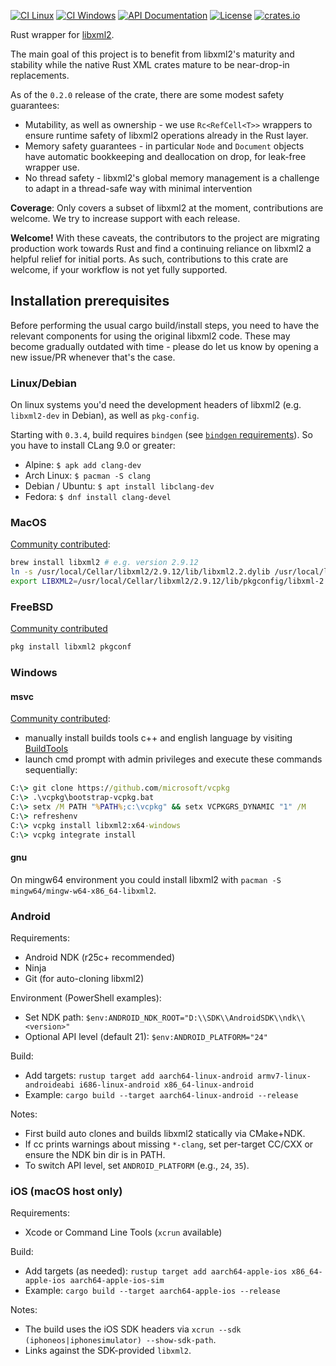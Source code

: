 [![CI Linux](https://github.com/KWARC/rust-libxml/actions/workflows/CI.yml/badge.svg?branch=master)](https://github.com/KWARC/rust-libxml/actions/workflows/CI.yml)
[![CI Windows](https://github.com/KWARC/rust-libxml/actions/workflows/windows.yml/badge.svg?branch=master)](https://github.com/KWARC/rust-libxml/actions/workflows/windows.yml)
[![API Documentation](https://img.shields.io/badge/docs-API-blue.svg)](http://KWARC.github.io/rust-libxml/libxml/index.html)
[![License](http://img.shields.io/badge/license-MIT-blue.svg)](https://raw.githubusercontent.com/KWARC/rust-libxml/master/LICENSE)
[![crates.io](https://img.shields.io/crates/v/libxml.svg)](https://crates.io/crates/libxml)

Rust wrapper for [libxml2](http://xmlsoft.org/).

The main goal of this project is to benefit from libxml2's maturity and stability while the native Rust XML crates mature to be near-drop-in replacements.

As of the `0.2.0` release of the crate, there are some modest safety guarantees:

* Mutability, as well as ownership - we use `Rc<RefCell<T>>` wrappers to ensure runtime safety of libxml2 operations already in the Rust layer.
* Memory safety guarantees - in particular `Node` and `Document` objects have automatic bookkeeping and deallocation on drop, for leak-free wrapper use.
* No thread safety - libxml2's global memory management is a challenge to adapt in a thread-safe way with minimal intervention

**Coverage**: Only covers a subset of libxml2 at the moment, contributions are welcome. We try to increase support with each release.

**Welcome!** With these caveats, the contributors to the project are migrating production work towards Rust and find a continuing reliance on libxml2 a helpful relief for initial ports. As such, contributions to this crate are welcome, if your workflow is not yet fully supported.

## Installation prerequisites

Before performing the usual cargo build/install steps, you need to have the relevant components for using the original libxml2 code. These may become gradually outdated with time - please do let us know by opening a new issue/PR whenever that's the case.

### Linux/Debian

On linux systems you'd need the development headers of libxml2 (e.g. `libxml2-dev` in Debian), as well as `pkg-config`.

Starting with `0.3.4`, build requires `bindgen` (see [`bindgen` requirements](https://rust-lang.github.io/rust-bindgen/requirements.html#clang)).
So you have to install CLang 9.0 or greater:

* Alpine: `$ apk add clang-dev`
* Arch Linux: `$ pacman -S clang`
* Debian / Ubuntu: `$ apt install libclang-dev`
* Fedora: `$ dnf install clang-devel`

### MacOS

[Community contributed](https://github.com/KWARC/rust-libxml/issues/88#issuecomment-890876895):

```sh
brew install libxml2 # e.g. version 2.9.12 
ln -s /usr/local/Cellar/libxml2/2.9.12/lib/libxml2.2.dylib /usr/local/lib/libxml-2.0.dylib
export LIBXML2=/usr/local/Cellar/libxml2/2.9.12/lib/pkgconfig/libxml-2.0.pc
```

### FreeBSD

[Community contributed](https://github.com/KWARC/rust-libxml/issues/130#issuecomment-1976348349)

```sh
pkg install libxml2 pkgconf
```

### Windows

#### msvc

[Community contributed](https://github.com/KWARC/rust-libxml/issues/81#issuecomment-760364976):

* manually install builds tools c++ and english language by visiting [BuildTools](https://visualstudio.microsoft.com/fr/thank-you-downloading-visual-studio/?sku=BuildTools&rel=16)
* launch cmd prompt with admin privileges and execute these commands sequentially:

```cmd
C:\> git clone https://github.com/microsoft/vcpkg
C:\> .\vcpkg\bootstrap-vcpkg.bat
C:\> setx /M PATH "%PATH%;c:\vcpkg" && setx VCPKGRS_DYNAMIC "1" /M
C:\> refreshenv
C:\> vcpkg install libxml2:x64-windows
C:\> vcpkg integrate install
```

#### gnu

On mingw64 environment you could install libxml2 with `pacman -S mingw64/mingw-w64-x86_64-libxml2`.

### Android

Requirements:

* Android NDK (r25c+ recommended)
* Ninja
* Git (for auto-cloning libxml2)

Environment (PowerShell examples):

* Set NDK path: `$env:ANDROID_NDK_ROOT="D:\\SDK\\AndroidSDK\\ndk\\<version>"`
* Optional API level (default 21): `$env:ANDROID_PLATFORM="24"`

Build:

* Add targets: `rustup target add aarch64-linux-android armv7-linux-androideabi i686-linux-android x86_64-linux-android`
* Example: `cargo build --target aarch64-linux-android --release`

Notes:

* First build auto clones and builds libxml2 statically via CMake+NDK.
* If cc prints warnings about missing `*-clang`, set per-target CC/CXX or ensure the NDK bin dir is in PATH.
* To switch API level, set `ANDROID_PLATFORM` (e.g., `24`, `35`).

### iOS (macOS host only)

Requirements:

* Xcode or Command Line Tools (`xcrun` available)

Build:

* Add targets (as needed): `rustup target add aarch64-apple-ios x86_64-apple-ios aarch64-apple-ios-sim`
* Example: `cargo build --target aarch64-apple-ios --release`

Notes:

* The build uses the iOS SDK headers via `xcrun --sdk (iphoneos|iphonesimulator) --show-sdk-path`.
* Links against the SDK-provided `libxml2`.

